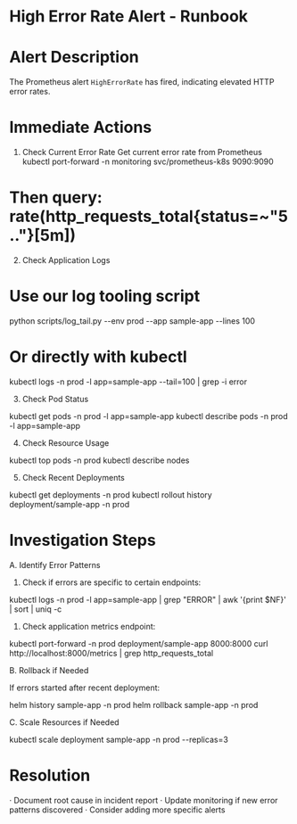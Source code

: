 # High Error Rate Alert - Runbook

# Alert Description
The Prometheus alert `HighErrorRate` has fired, indicating elevated HTTP error rates.

# Immediate Actions
1. Check Current Error Rate
Get current error rate from Prometheus
kubectl port-forward -n monitoring svc/prometheus-k8s 9090:9090
# Then query: rate(http_requests_total{status=~"5.."}[5m])

2. Check Application Logs

# Use our log tooling script
python scripts/log_tail.py --env prod --app sample-app --lines 100

# Or directly with kubectl
kubectl logs -n prod -l app=sample-app --tail=100 | grep -i error

3. Check Pod Status

kubectl get pods -n prod -l app=sample-app
kubectl describe pods -n prod -l app=sample-app

4. Check Resource Usage

kubectl top pods -n prod
kubectl describe nodes

5. Check Recent Deployments

kubectl get deployments -n prod
kubectl rollout history deployment/sample-app -n prod


# Investigation Steps

A. Identify Error Patterns

1. Check if errors are specific to certain endpoints:

kubectl logs -n prod -l app=sample-app | grep "ERROR" | awk '{print $NF}' | sort | uniq -c

1. Check application metrics endpoint:

kubectl port-forward -n prod deployment/sample-app 8000:8000
curl http://localhost:8000/metrics | grep http_requests_total

B. Rollback if Needed

If errors started after recent deployment:

helm history sample-app -n prod
helm rollback sample-app <previous-revision> -n prod

C. Scale Resources if Needed

kubectl scale deployment sample-app -n prod --replicas=3

# Resolution
· Document root cause in incident report
· Update monitoring if new error patterns discovered
· Consider adding more specific alerts
